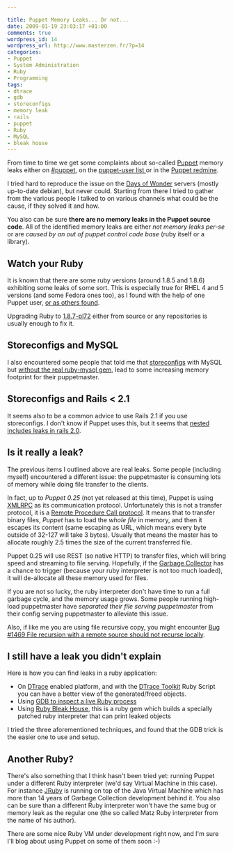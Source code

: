 ```yaml
--- 

title: Puppet Memory Leaks... Or not...
date: 2009-01-19 23:03:17 +01:00
comments: true
wordpress_id: 14
wordpress_url: http://www.masterzen.fr/?p=14
categories: 
- Puppet
- System Administration
- Ruby
- Programming
tags: 
- dtrace
- gdb
- storeconfigs
- memory leak
- rails
- puppet
- Ruby
- MySQL
- bleak house
---
```

From time to time we get some complaints about so-called [Puppet](http://reductivelabs.com/trac/puppet) memory leaks 
either on [#puppet](http://reductivelabs.com/trac/puppet/wiki/IrcChannel), 
on the [puppet-user list ](http://groups.google.com/group/puppet-users)
or in the [Puppet redmine](http://projects.reductivelabs.com/projects/puppet/issues).

I tried hard to reproduce the issue on the [Days of Wonder](http://www.daysofwonder.com) servers (mostly up-to-date debian), 
but never could. Starting from there I tried to gather from the various people I talked to on various channels what could 
be the cause, if they solved it and how.

You also can be sure **there are no memory leaks in the Puppet source code**. All of the identified memory leaks are either 
_not memory leaks per-se_ or are _caused by an out of puppet control code base_ (ruby itself or a library).

## Watch your Ruby

It is known that there are some ruby versions (around 1.8.5 and 1.8.6) exhibiting some leaks of some sort. 
This is especially true for RHEL 4 and 5 versions (and some Fedora ones too), as I found with the help of one Puppet user, 
[or as others found](http://projects.reductivelabs.com/issues/show/1480).

Upgrading Ruby to [1.8.7-pl72](ftp://ftp.ruby-lang.org/pub/ruby/1.8/ruby-1.8.7-p72.tar.gz) either from source 
or any repositories is usually enough to fix it.

## Storeconfigs and MySQL

I also encountered some people that told me that [storeconfigs](http://reductivelabs.com/trac/puppet/wiki/UsingStoredConfiguration) 
with MySQL but [without the real ruby-mysql gem](http://reductivelabs.com/trac/puppet/wiki/UsingStoredConfiguration#id2), 
lead to some increasing memory footprint for their puppetmaster.

## Storeconfigs and Rails < 2.1

It seems also to be a common advice to use Rails 2.1 if you use storeconfigs. 
I don't know if Puppet uses this, but it seems that [nested includes leaks in rails 2.0](http://www.movesonrails.com/articles/2008/07/02/nested-include-has-major-memory-leak-rails-2-0-1).

## Is it really a leak?

The previous items I outlined above are real leaks. Some people (including myself) encountered a different issue: 
the puppetmaster is consuming lots of memory while doing file transfer to the clients.

In fact, up to _Puppet 0.25_ (not yet released at this time), Puppet is using [XMLRPC](http://www.xmlrpc.com/) as its communication protocol. 
Unfortunately this is not a transfer protocol, it is a [Remote Procedure Call protocol](http://en.wikipedia.org/wiki/Remote_procedure_call). 
It means that to transfer binary files, _Puppet_ has to load the _whole file_ in memory, 
and then it escapes its content (same escaping as URL, which means every byte outside of 32-127 will take 3 bytes). 
Usually that means the master has to allocate roughly 2.5 times the size of the current transferred file. 

Puppet 0.25 will use REST (so native HTTP) to transfer files, which will bring speed and streaming to file serving.
Hopefully, if the [Garbage Collector](http://en.wikipedia.org/wiki/Garbage_collection_(computer_science)) has a chance 
to trigger (because your ruby interpreter is not too much loaded), it will de-allocate all these memory used for files. 

If you are not so lucky, the ruby interpreter don't have time to run a full garbage cycle, and the memory usage grows.
Some people running high-load puppetmaster have _separated their file serving puppetmaster_ from their config serving puppetmaster to 
alleviate this issue.

Also, if like me you are using file recursive copy, you might encounter [Bug #1469 File recursion with a remote source should not recurse locally](http://projects.reductivelabs.com/issues/show/1469).

## I still have a leak you didn't explain

Here is how you can find leaks in a ruby application:

- On [DTrace](http://www.sun.com/bigadmin/content/dtrace/) enabled platform, and with the [DTrace Toolkit](http://opensolaris.org/os/community/dtrace/dtracetoolkit/) Ruby Script you can have a better view of the generated/freed objects.
- Using [GDB to inspect a live Ruby process](http://eigenclass.org/hiki.rb?ruby+live+process+introspection)
- Using [Ruby Bleak House,](http://blog.evanweaver.com/files/doc/fauna/bleak_house/files/README.html) this is a ruby gem which builds a specially patched ruby interpreter that can print leaked objects

I tried the three aforementioned techniques, and found that the GDB trick is the easier one to use and setup.

## Another Ruby?
There's also something that I think hasn't been tried yet: running Puppet under a different Ruby interpreter 
(we'd say Virtual Machine in this case). For instance [JRuby](http://jruby.codehaus.org/) is running on top 
of the Java Virtual Machine which has more than 14 years of Garbage Collection development behind it.
You also can be sure than a different Ruby interpreter won't have the same bug or memory leak as the 
regular one (the so called Matz Ruby interpreter from the name of his author).

There are some nice Ruby VM under development right now, and I'm sure I'll blog about using Puppet on some of them soon :-)
